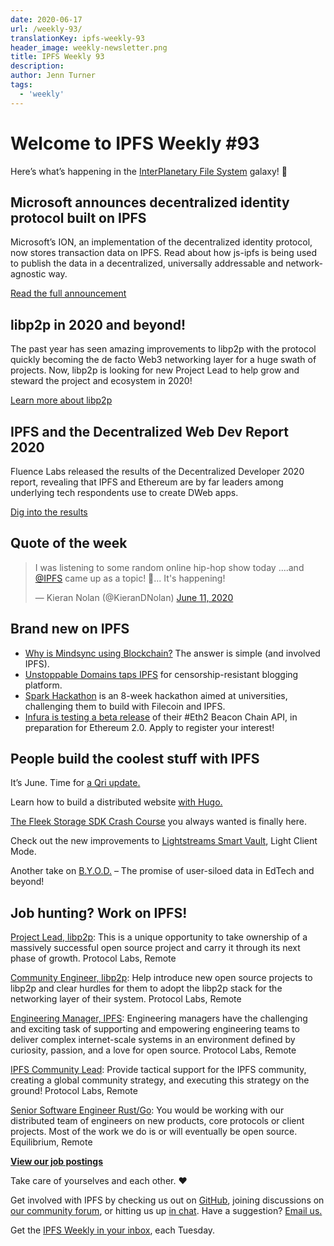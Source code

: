 ```yaml
---
date: 2020-06-17
url: /weekly-93/
translationKey: ipfs-weekly-93
header_image: weekly-newsletter.png
title: IPFS Weekly 93
description:
author: Jenn Turner
tags:
  - 'weekly'
---
```


# Welcome to IPFS Weekly #93

Here’s what’s happening in the [InterPlanetary File System](https://ipfs.io/) galaxy! 🚀

## Microsoft announces decentralized identity protocol built on IPFS

Microsoft’s ION, an implementation of the decentralized identity protocol, now stores transaction data on IPFS. Read about how js-ipfs is being used to publish the data in a decentralized, universally addressable and network-agnostic way.

[Read the full announcement](https://blog.ipfs.io/2020-06-11-identity-ipfs-ion/)

## libp2p in 2020 and beyond!

The past year has seen amazing improvements to libp2p with the protocol quickly becoming the de facto Web3 networking layer for a huge swath of projects. Now, libp2p is looking for new Project Lead to help grow and steward the project and ecosystem in 2020!

[Learn more about libp2p](https://blog.ipfs.io/2020-06-09-libp2p-in-2020/)

## IPFS and the Decentralized Web Dev Report 2020

Fluence Labs released the results of the Decentralized Developer 2020 report, revealing that IPFS and Ethereum are by far leaders among underlying tech respondents use to create DWeb apps.

[Dig into the results](https://medium.com/fluence-network/decentralized-web-developer-report-2020-5b41a8d86789)

## Quote of the week

<blockquote class="twitter-tweet"><p lang="en" dir="ltr">I was listening to some random online hip-hop show today ....and <a href="https://twitter.com/IPFS?ref_src=twsrc%5Etfw">@IPFS</a> came up as a topic! 🤯... It&#39;s happening!</p>&mdash; Kieran Nolan (@KieranDNolan) <a href="https://twitter.com/KieranDNolan/status/1270987170799431680?ref_src=twsrc%5Etfw">June 11, 2020</a></blockquote>

## Brand new on IPFS

- [Why is Mindsync using Blockchain?](https://medium.com/mindsync-ai/why-is-mindsync-using-blockchain-the-answer-is-simple-f45e274a95c4) The answer is simple (and involved IPFS).
- [Unstoppable Domains taps IPFS](https://www.coindesk.com/unstoppable-domains-launches-censorship-resistant-blogging-platform) for censorship-resistant blogging platform.
- [Spark Hackathon](https://medium.com/encode-club/spark-hackathon-challenges-c464d26ad3b9) is an 8-week hackathon aimed at universities, challenging them to build with Filecoin and IPFS.
- [Infura is testing a beta release](https://twitter.com/infura_io/status/1270796084810375168) of their #Eth2 Beacon Chain API, in preparation for Ethereum 2.0. Apply to register your interest!

## People build the coolest stuff with IPFS

It’s June. Time for [a Qri update.](https://mailchi.mp/7069eecb4b55/welcome-to-the-qri-newsletter-4428380)

Learn how to build a distributed website [with Hugo.](https://levelup.gitconnected.com/build-a-distributed-website-with-hugo-1183bb098057)

[The Fleek Storage SDK Crash Course](https://www.youtube.com/watch?v=sCxvol1xA04&feature=emb_logo) you always wanted is finally here.

Check out the new improvements to [Lightstreams Smart Vault](https://medium.com/lightstreams/smart-vault-light-client-mode-3efe09d9b7a7), Light Client Mode.

Another take on [B.Y.O.D.](https://medium.com/@jacobcohenrosenthal/b-y-o-d-the-promise-of-user-siloed-data-in-edtech-and-beyond-9d36daf63856) – The promise of user-siloed data in EdTech and beyond!

## Job hunting? Work on IPFS!

[Project Lead, libp2p](https://jobs.lever.co/protocol/27ff3891-6e13-4aa8-b43a-734715e85a26): This is a unique opportunity to take ownership of a massively successful open source project and carry it through its next phase of growth. Protocol Labs, Remote

[Community Engineer, libp2p](https://jobs.lever.co/protocol/0afd449f-b292-42b4-abfd-af26415b796b): Help introduce new open source projects to libp2p and clear hurdles for them to adopt the libp2p stack for the networking layer of their system. Protocol Labs, Remote

[Engineering Manager, IPFS](https://jobs.lever.co/protocol/3f0787e8-58b3-4122-a1ea-424561d2658f): Engineering managers have the challenging and exciting task of supporting and empowering engineering teams to deliver complex internet-scale systems in an environment defined by curiosity, passion, and a love for open source. Protocol Labs, Remote

[IPFS Community Lead](https://jobs.lever.co/protocol/71c4a9b9-af90-4ce9-9dba-8b72507997bf): Provide tactical support for the IPFS community, creating a global community strategy, and executing this strategy on the ground! Protocol Labs, Remote

[Senior Software Engineer Rust/Go](https://www.notion.so/Hiring-Senior-Software-Engineer-Rust-Go-e6c94ccc261f426c80a483c7fc642412): You would be working with our distributed team of engineers on new products, core protocols or client projects. Most of the work we do is or will eventually be open source. Equilibrium, Remote

**[View our job postings](https://jobs.lever.co/protocol)**

Take care of yourselves and each other. ❤️

Get involved with IPFS by checking us out on [GitHub](https://github.com/ipfs), joining discussions on [our community forum](https://discuss.ipfs.io/), or hitting us up [in chat](https://riot.im/app/#/room/#ipfs:matrix.org). Have a suggestion? [Email us.](mailto:newsletter@ipfs.io)

Get the [IPFS Weekly in your inbox](https://ipfs.us4.list-manage.com/subscribe?u=25473244c7d18b897f5a1ff6b&id=cad54b2230), each Tuesday.
